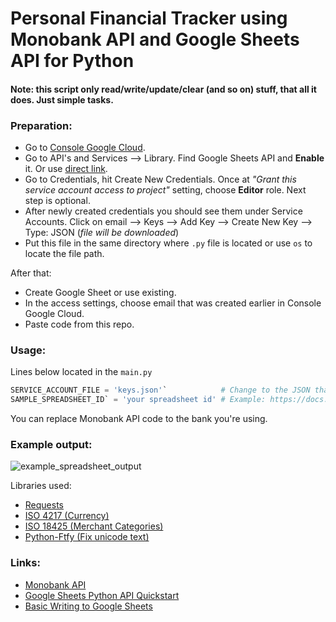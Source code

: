 # Personal Financial Tracker using Monobank API and Google Sheets API for Python

#### Note: this script only read/write/update/clear (and so on) stuff, that all it does. Just simple tasks. 

### Preparation:
- Go to [Console Google Cloud](https://console.cloud.google.com/home/).
- Go to API's and Services --> Library. Find Google Sheets API and **Enable** it. Or use [direct link](https://console.cloud.google.com/apis/library/sheets.googleapis.com?q=sheets&id=739c20c5-5641-41e8-a938-e55ddc082ad1&project=monobank-311911).
- Go to Credentials, hit Create New Credentials. Once at _"Grant this service account access to project"_ setting, choose **Editor** role. Next step is optional.
- After newly created credentials you should see them under Service Accounts. Click on email --> Keys --> Add Key --> Create New Key --> Type: JSON (_file will be downloaded_)
- Put this file in the same directory where `.py` file is located or use `os` to locate the file path.

After that:
- Create Google Sheet or use existing.
- In the access settings, choose email that was created earlier in Console Google Cloud.
- Paste code from this repo.

### Usage:

Lines below located in the `main.py`
```python
SERVICE_ACCOUNT_FILE = 'keys.json'`            # Change to the JSON that was downloaded earlier (Check if the filename is the same)
SAMPLE_SPREADSHEET_ID` = 'your spreadsheet id' # Example: https://docs.google.com/spreadsheets/d/**YOUR_SPREADSHEET_ID**/edit#gid=0
```

You can replace Monobank API code to the bank you're using.

### Example output:

![example_spreadsheet_output](https://user-images.githubusercontent.com/78694043/116234954-ee828a00-a765-11eb-92c2-fb37c4ce27f1.jpg)

Libraries used:
- [Requests](https://github.com/psf/requests)
- [ISO 4217 (Currency)](https://github.com/ikseek/iso_4217)
- [ISO 18425 (Merchant Categories)](https://github.com/jleclanche/python-iso18245)
- [Python-Ftfy (Fix unicode text)](https://github.com/LuminosoInsight/python-ftfy)

### Links: 
- [Monobank API](https://api.monobank.ua/docs)
- [Google Sheets Python API Quickstart](https://developers.google.com/sheets/api/quickstart/python)
- [Basic Writing to Google Sheets](https://developers.google.com/sheets/api/samples/writing)
